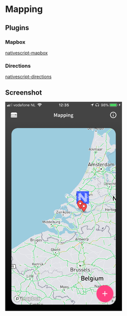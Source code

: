 # Mapping

## Plugins

### Mapbox
[nativescript-mapbox](https://github.com/EddyVerbruggen/nativescript-mapbox)

### Directions
[nativescript-directions](https://github.com/EddyVerbruggen/nativescript-directions)

## Screenshot
<img src="../../screenshots/themes/mapping.png" width="375px"/>